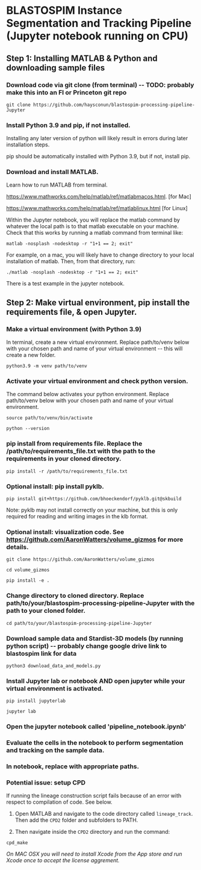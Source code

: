
# BLASTOSPIM Instance Segmentation and Tracking Pipeline (Jupyter notebook running on CPU)

## Step 1: Installing MATLAB & Python and downloading sample files

### Download code via git clone (from terminal) -- TODO: probably make this into an FI or Princeton git repo

```
git clone https://github.com/haysconun/blastospim-processing-pipeline-Jupyter
```

### Install Python 3.9 and pip, if not installed.
Installing any later version of python will likely result in errors during later installation steps.

pip should be automatically installed with Python 3.9, but if not, install pip.

### Download and install MATLAB.
Learn how to run MATLAB from terminal.

https://www.mathworks.com/help/matlab/ref/matlabmacos.html.   [for Mac]

https://www.mathworks.com/help/matlab/ref/matlablinux.html    [for Linux]

Within the Jupyter notebook, you will replace the matlab command by whatever the local path is to that matlab executable on your machine.
Check that this works by running a matlab command from terminal like:

```
matlab -nosplash -nodesktop -r "1+1 == 2; exit"
```

For example, on a mac, you will likely have to change directory to your local installation of matlab.
Then, from that directory, run:

```
./matlab -nosplash -nodesktop -r "1+1 == 2; exit"
```

There is a test example in the jupyter notebook.

## Step 2: Make virtual environment, pip install the requirements file, & open Jupyter.

### Make a virtual environment (with Python 3.9)
In terminal, create a new virtual environment.
Replace path/to/venv below with your chosen path and name of your virtual environment -- this will create a new folder.

```
python3.9 -m venv path/to/venv
```

### Activate your virtual environment and check python version.
The command below activates your python environment. Replace path/to/venv below with your chosen path and name of your virtual environment.

```
source path/to/venv/bin/activate

python --version
```

### pip install from requirements file. Replace the /path/to/requirements_file.txt with the path to the requirements in your cloned directory.
```
pip install -r /path/to/requirements_file.txt
```

### Optional install: pip install pyklb.
```
pip install git+https://github.com/bhoeckendorf/pyklb.git@skbuild
```

Note: pyklb may not install correctly on your machine, but this is only required for reading and writing images in the klb format.

### Optional install: visualization code. See https://github.com/AaronWatters/volume_gizmos for more details.
```
git clone https://github.com/AaronWatters/volume_gizmos

cd volume_gizmos

pip install -e .
```

### Change directory to cloned directory. Replace path/to/your/blastospim-processing-pipeline-Jupyter with the path to your cloned folder.
```
cd path/to/your/blastospim-processing-pipeline-Jupyter
```

### Download sample data and Stardist-3D models (by running python script) -- probably change google drive link to blastospim link for data
```
python3 download_data_and_models.py
```

### Install Jupyter lab or notebook AND open jupyter while your virtual environment is activated.
```
pip install jupyterlab

jupyter lab
```

### Open the jupyter notebook called 'pipeline_notebook.ipynb'
### Evaluate the cells in the notebook to perform segmentation and tracking on the sample data.

### In notebook, replace with appropriate paths.


### Potential issue: setup CPD

If running the lineage construction script fails because of an error with respect to compilation of code. See below.

1. Open MATLAB and navigate to the code directory called `lineage_track`. Then add the `CPD2` folder and subfolders to PATH. 

2. Then navigate inside the `CPD2` directory and run the command:

```
cpd_make
```

*On MAC OSX you will need to install Xcode from the App store and run Xcode once to accept the license aggrement.*

